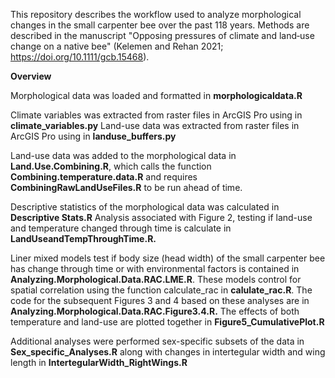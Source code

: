 This repository describes the workflow used to analyze morphological changes in the small carpenter bee over the past 118 years. Methods are described in the manuscript "Opposing pressures of climate and land‐use change on a native bee" (Kelemen and Rehan 2021; https://doi.org/10.1111/gcb.15468).


**Overview**

Morphological data was loaded and formatted in **morphologicaldata.R**

Climate variables was extracted from raster files in ArcGIS Pro using in **climate_variables.py**
Land-use data was extracted from raster files in ArcGIS Pro using in **landuse_buffers.py**

Land-use data was added to the morphological data in **Land.Use.Combining.R**, which calls the function **Combining.temperature.data.R** and requires **CombiningRawLandUseFiles.R** to be run ahead of time.

Descriptive statistics of the morphological data was calculated in **Descriptive Stats.R**
Analysis associated with Figure 2, testing if land-use and temperature changed through time is calculate in **LandUseandTempThroughTime.R.**

Liner mixed models test if body size (head width) of the small carpenter bee has change through time or with environmental factors is contained in **Analyzing.Morphological.Data.RAC.LME.R**. These models control for spatial correlation using the function calculate_rac in **calulate_rac.R**. The code for the subsequent Figures 3 and 4 based on these analyses are in **Analyzing.Morphological.Data.RAC.Figure3.4.R.** The effects of both temperature and land-use are plotted together in **Figure5_CumulativePlot.R**

Additional analyses were performed sex-specific subsets of the data in **Sex_specific_Analyses.R** along with changes in intertegular width and wing length in **IntertegularWidth_RightWings.R**
